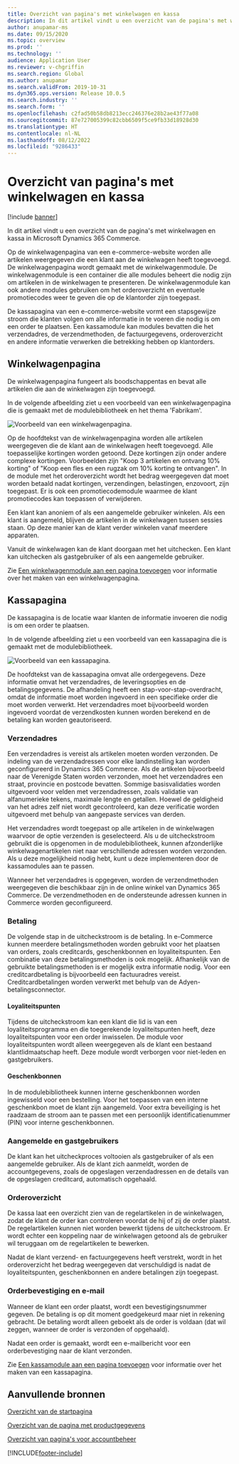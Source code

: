```yaml
---
title: Overzicht van pagina's met winkelwagen en kassa
description: In dit artikel vindt u een overzicht van de pagina's met winkelwagen en kassa in Microsoft Dynamics 365 Commerce.
author: anupamar-ms
ms.date: 09/15/2020
ms.topic: overview
ms.prod: ''
ms.technology: ''
audience: Application User
ms.reviewer: v-chgriffin
ms.search.region: Global
ms.author: anupamar
ms.search.validFrom: 2019-10-31
ms.dyn365.ops.version: Release 10.0.5
ms.search.industry: ''
ms.search.form: ''
ms.openlocfilehash: c2fad50b58db8213ecc246376e28b2ae43f77a08
ms.sourcegitcommit: 87e727005399c82cbb6509f5ce9fb33d18928d30
ms.translationtype: HT
ms.contentlocale: nl-NL
ms.lasthandoff: 08/12/2022
ms.locfileid: "9286433"
---
```

# <a name="cart-and-checkout-pages-overview"></a>Overzicht van pagina's met winkelwagen en kassa

[!include [banner](includes/banner.md)]

In dit artikel vindt u een overzicht van de pagina's met winkelwagen en kassa in Microsoft Dynamics 365 Commerce.

Op de winkelwagenpagina van een e-commerce-website worden alle artikelen weergegeven die een klant aan de winkelwagen heeft toegevoegd. De winkelwagenpagina wordt gemaakt met de winkelwagenmodule. De winkelwagenmodule is een container die alle modules beheert die nodig zijn om artikelen in de winkelwagen te presenteren. De winkelwagenmodule kan ook andere modules gebruiken om het orderoverzicht en eventuele promotiecodes weer te geven die op de klantorder zijn toegepast.

De kassapagina van een e-commerce-website vormt een stapsgewijze stroom die klanten volgen om alle informatie in te voeren die nodig is om een order te plaatsen. Een kassamodule kan modules bevatten die het verzendadres, de verzendmethoden, de factuurgegevens, orderoverzicht en andere informatie verwerken die betrekking hebben op klantorders.

## <a name="cart-page"></a>Winkelwagenpagina

De winkelwagenpagina fungeert als boodschappentas en bevat alle artikelen die aan de winkelwagen zijn toegevoegd.

In de volgende afbeelding ziet u een voorbeeld van een winkelwagenpagina die is gemaakt met de modulebibliotheek en het thema 'Fabrikam'.

![Voorbeeld van een winkelwagenpagina.](./media/cart2.PNG)

Op de hoofdtekst van de winkelwagenpagina worden alle artikelen weergegeven die de klant aan de winkelwagen heeft toegevoegd. Alle toepasselijke kortingen worden getoond. Deze kortingen zijn onder andere complexe kortingen. Voorbeelden zijn "Koop 3 artikelen en ontvang 10% korting" of "Koop een fles en een rugzak om 10% korting te ontvangen". In de module met het orderoverzicht wordt het bedrag weergegeven dat moet worden betaald nadat kortingen, verzendingen, belastingen, enzovoort, zijn toegepast. Er is ook een promotiecodemodule waarmee de klant promotiecodes kan toepassen of verwijderen.

Een klant kan anoniem of als een aangemelde gebruiker winkelen. Als een klant is aangemeld, blijven de artikelen in de winkelwagen tussen sessies staan. Op deze manier kan de klant verder winkelen vanaf meerdere apparaten.

Vanuit de winkelwagen kan de klant doorgaan met het uitchecken. Een klant kan uitchecken als gastgebruiker of als een aangemelde gebruiker.

Zie [Een winkelwagenmodule aan een pagina toevoegen](add-cart-module.md) voor informatie over het maken van een winkelwagenpagina.

## <a name="checkout-page"></a>Kassapagina

De kassapagina is de locatie waar klanten de informatie invoeren die nodig is om een order te plaatsen.

In de volgende afbeelding ziet u een voorbeeld van een kassapagina die is gemaakt met de modulebibliotheek.

![Voorbeeld van een kassapagina.](./media/Checkout.PNG)

De hoofdtekst van de kassapagina omvat alle ordergegevens. Deze informatie omvat het verzendadres, de leveringsopties en de betalingsgegevens. De afhandeling heeft een stap-voor-stap-overdracht, omdat de informatie moet worden ingevoerd in een specifieke order die moet worden verwerkt. Het verzendadres moet bijvoorbeeld worden ingevoerd voordat de verzendkosten kunnen worden berekend en de betaling kan worden geautoriseerd.

### <a name="shipping-address"></a>Verzendadres

Een verzendadres is vereist als artikelen moeten worden verzonden. De indeling van de verzendadressen voor elke landinstelling kan worden geconfigureerd in Dynamics 365 Commerce. Als de artikelen bijvoorbeeld naar de Verenigde Staten worden verzonden, moet het verzendadres een straat, provincie en postcode bevatten. Sommige basisvalidaties worden uitgevoerd voor velden met verzendadressen, zoals validatie van alfanumerieke tekens, maximale lengte en getallen. Hoewel de geldigheid van het adres zelf niet wordt gecontroleerd, kan deze verificatie worden uitgevoerd met behulp van aangepaste services van derden.

Het verzendadres wordt toegepast op alle artikelen in de winkelwagen waarvoor de optie verzenden is geselecteerd. Als u de uitcheckstroom gebruikt die is opgenomen in de modulebibliotheek, kunnen afzonderlijke winkelwagenartikelen niet naar verschillende adressen worden verzonden. Als u deze mogelijkheid nodig hebt, kunt u deze implementeren door de kassamodules aan te passen.

Wanneer het verzendadres is opgegeven, worden de verzendmethoden weergegeven die beschikbaar zijn in de online winkel van Dynamics 365 Commerce. De verzendmethoden en de ondersteunde adressen kunnen in Commerce worden geconfigureerd.

### <a name="payment"></a>Betaling

De volgende stap in de uitcheckstroom is de betaling. In e-Commerce kunnen meerdere betalingsmethoden worden gebruikt voor het plaatsen van orders, zoals creditcards, geschenkbonnen en loyaliteitspunten. Een combinatie van deze betalingsmethoden is ook mogelijk. Afhankelijk van de gebruikte betalingsmethoden is er mogelijk extra informatie nodig. Voor een creditcardbetaling is bijvoorbeeld een factuuradres vereist. Creditcardbetalingen worden verwerkt met behulp van de Adyen-betalingsconnector.

#### <a name="loyalty-points"></a>Loyaliteitspunten

Tijdens de uitcheckstroom kan een klant die lid is van een loyaliteitsprogramma en die toegerekende loyaliteitspunten heeft, deze loyaliteitspunten voor een order inwisselen. De module voor loyaliteitspunten wordt alleen weergegeven als de klant een bestaand klantlidmaatschap heeft. Deze module wordt verborgen voor niet-leden en gastgebruikers.

#### <a name="gift-cards"></a>Geschenkbonnen

In de modulebibliotheek kunnen interne geschenkbonnen worden ingewisseld voor een bestelling. Voor het toepassen van een interne geschenkbon moet de klant zijn aangemeld. Voor extra beveiliging is het raadzaam de stroom aan te passen met een persoonlijk identificatienummer (PIN) voor interne geschenkbonnen.

### <a name="signed-in-and-guest-users"></a>Aangemelde en gastgebruikers

De klant kan het uitcheckproces voltooien als gastgebruiker of als een aangemelde gebruiker. Als de klant zich aanmeldt, worden de accountgegevens, zoals de opgeslagen verzendadressen en de details van de opgeslagen creditcard, automatisch opgehaald.

### <a name="order-summary"></a>Orderoverzicht

De kassa laat een overzicht zien van de regelartikelen in de winkelwagen, zodat de klant de order kan controleren voordat de hij of zij de order plaatst. De regelartikelen kunnen niet worden bewerkt tijdens de uitcheckstroom. Er wordt echter een koppeling naar de winkelwagen getoond als de gebruiker wil teruggaan om de regelartikelen te bewerken.

Nadat de klant verzend- en factuurgegevens heeft verstrekt, wordt in het orderoverzicht het bedrag weergegeven dat verschuldigd is nadat de loyaliteitspunten, geschenkbonnen en andere betalingen zijn toegepast.

### <a name="order-confirmation-and-email"></a>Orderbevestiging en e-mail

Wanneer de klant een order plaatst, wordt een bevestigingsnummer gegeven. De betaling is op dit moment goedgekeurd maar niet in rekening gebracht. De betaling wordt alleen geboekt als de order is voldaan (dat wil zeggen, wanneer de order is verzonden of opgehaald).

Nadat een order is gemaakt, wordt een e-mailbericht voor een orderbevestiging naar de klant verzonden.

Zie [Een kassamodule aan een pagina toevoegen](add-checkout-module.md) voor informatie over het maken van een kassapagina.

## <a name="additional-resources"></a>Aanvullende bronnen

[Overzicht van de startpagina](quick-tour-home-page.md)

[Overzicht van de pagina met productgegevens](quick-tour-pdp.md)

[Overzicht van pagina's voor accountbeheer](quick-tour-account-management.md)


[!INCLUDE[footer-include](../includes/footer-banner.md)]
